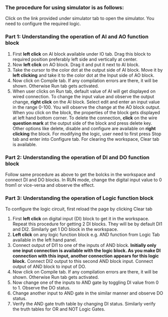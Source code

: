 ### **The procedure for using simulator is as follows:**
Click on the link provided under simulator tab to open the simulator. You need to configure the required logic.

### **Part 1: Understanding the operation of AI and AO function block**

1. First **left click** on AI block available under IO tab. Drag this block to required position preferably left side and vertically at center.
2. Now **left click** on AO block. Drag it and put it next to AI block.
3. Take the cursor to the color dot at the output side of AI block. Move it by **left clicking** and take it to the color dot at the Input side of AO block.
4. Now click on Compile tab. If any compilation errors are there, it will be shown. Otherwise Run tab gets activated.
5. When user clicks on Run tab, default value of AI will get displayed on wired connection.
To change the input value and observe the output change, **right click** on the AI block. Select edit and enter an input value in the range 0-100. You will observe the change at the AO block output.
When you click on the block, the properties of the block gets displayed at left hand bottom corner.
To delete the connection, **click** on the wire **question mark** at the output side of the block and press delete key.
Other options like delete, disable and configure are available on **right clicking** the block. For modifying the logic, user need to first press Stop tab and enter into Configure tab.
For clearing the workspace, Clear tab is available.

### **Part 2: Understanding the operation of DI and DO function block**
Follow same procedure as above to get the bolcks in the workspace and connect DI and DO blocks. In RUN mode, change the digital input value to 0 from1 or vice-versa and observe the effect.

### **Part 3: Understanding the operation of Logic function block**
To configure the logic circuit, first reload the page by clicking Clear tab
1. First **left click** on digital input (DI) block to get it in the workspace. Repeat this procedure for getting 2 DI blocks. They will be by default DI1 and DI2. Similarly get 1 DO block in the workspace.
2. **Left click** on any logic function block e.g. AND function from Logic Tab available in the left hand panel.
3. Connect output of DI1 to one of the inputs of AND block.
**Initially only one input connection is available with the logic block. As you make DI connection with this input, another connection appears for this logic block.**
Connect DI2 output to this second AND block input. Connect output of AND block to input of DO.
4. Now click on Compile tab. If any compilation errors are there, it will be shown. Otherwise Run tab gets activated.
5. Now change one of the inputs to AND gate by toggling DI value from 0 to 1. Observe the DO status.
6. Change another input to AND gate in the similar manner and observe DO status.
7. Verify the AND gate truth table by changing DI status.
Similarly verify the truth tables for OR and NOT Logic Gates.
